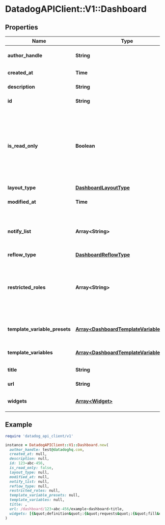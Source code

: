 # DatadogAPIClient::V1::Dashboard

## Properties

| Name                          | Type                                                                                   | Description                                                                                                                                                               | Notes                        |
| ----------------------------- | -------------------------------------------------------------------------------------- | ------------------------------------------------------------------------------------------------------------------------------------------------------------------------- | ---------------------------- |
| **author_handle**             | **String**                                                                             | Identifier of the dashboard author.                                                                                                                                       | [optional][readonly]         |
| **created_at**                | **Time**                                                                               | Creation date of the dashboard.                                                                                                                                           | [optional][readonly]         |
| **description**               | **String**                                                                             | Description of the dashboard.                                                                                                                                             | [optional]                   |
| **id**                        | **String**                                                                             | ID of the dashboard.                                                                                                                                                      | [optional][readonly]         |
| **is_read_only**              | **Boolean**                                                                            | Whether this dashboard is read-only. If True, only the author and admins can make changes to it. Prefer using &#x60;restricted_roles&#x60; to manage write authorization. | [optional][default to false] |
| **layout_type**               | [**DashboardLayoutType**](DashboardLayoutType.md)                                      |                                                                                                                                                                           |                              |
| **modified_at**               | **Time**                                                                               | Modification date of the dashboard.                                                                                                                                       | [optional][readonly]         |
| **notify_list**               | **Array&lt;String&gt;**                                                                | List of handles of users to notify when changes are made to this dashboard.                                                                                               | [optional]                   |
| **reflow_type**               | [**DashboardReflowType**](DashboardReflowType.md)                                      |                                                                                                                                                                           | [optional]                   |
| **restricted_roles**          | **Array&lt;String&gt;**                                                                | A list of role identifiers. Only the author and users associated with at least one of these roles can edit this dashboard.                                                | [optional]                   |
| **template_variable_presets** | [**Array&lt;DashboardTemplateVariablePreset&gt;**](DashboardTemplateVariablePreset.md) | Array of template variables saved views.                                                                                                                                  | [optional]                   |
| **template_variables**        | [**Array&lt;DashboardTemplateVariable&gt;**](DashboardTemplateVariable.md)             | List of template variables for this dashboard.                                                                                                                            | [optional]                   |
| **title**                     | **String**                                                                             | Title of the dashboard.                                                                                                                                                   |                              |
| **url**                       | **String**                                                                             | The URL of the dashboard.                                                                                                                                                 | [optional][readonly]         |
| **widgets**                   | [**Array&lt;Widget&gt;**](Widget.md)                                                   | List of widgets to display on the dashboard.                                                                                                                              |                              |

## Example

```ruby
require 'datadog_api_client/v1'

instance = DatadogAPIClient::V1::Dashboard.new(
  author_handle: test@datadoghq.com,
  created_at: null,
  description: null,
  id: 123-abc-456,
  is_read_only: false,
  layout_type: null,
  modified_at: null,
  notify_list: null,
  reflow_type: null,
  restricted_roles: null,
  template_variable_presets: null,
  template_variables: null,
  title: ,
  url: /dashboard/123-abc-456/example-dashboard-title,
  widgets: [{&quot;definition&quot;:{&quot;requests&quot;:{&quot;fill&quot;:{&quot;q&quot;:&quot;avg:system.cpu.user{*}&quot;}},&quot;type&quot;:&quot;hostmap&quot;}}]
)
```
